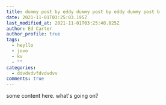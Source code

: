 ```yaml
---
title: dummy post by eddy dummy post by eddy dummy post b
date: 2021-11-01T03:25:03.195Z
last_modified_at: 2021-11-01T03:25:40.025Z
author: Ed Carter
author_profile: true
tags:
  - heyllo
  - jovo
  - kv
  - ""
categories:
  - ddvdvdvfdvdvdvv
comments: true
---
```

some content here. what's going on?